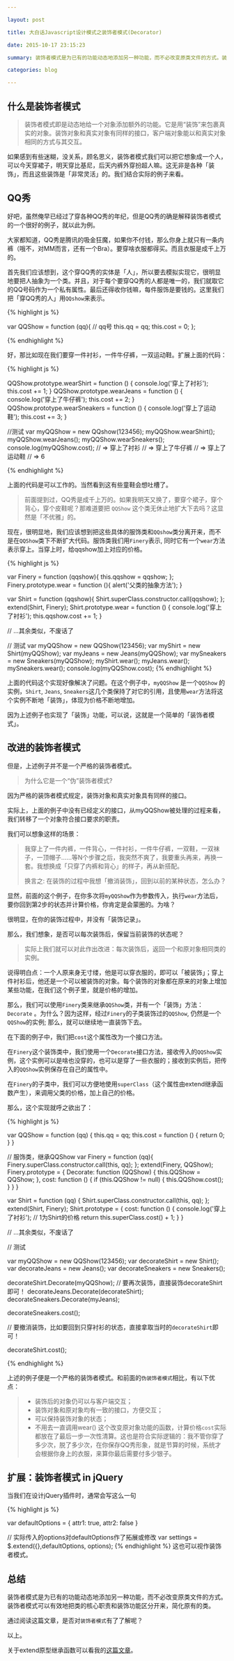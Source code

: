 ```yaml
---

layout: post

title: 大白话Javascript设计模式之装饰者模式(Decorator)

date: 2015-10-17 23:15:23

summary: 装饰者模式是为已有的功能动态地添加另一种功能，而不必改变原类文件的方式。装饰者模式可以有效地把类的核心职责和装饰功能区分开来，简化原有的类。

categories: blog

---
```


## 什么是装饰者模式

> 装饰者模式即是动态地给一个对象添加额外的功能。它是用“装饰”来包裹真实的对象。装饰对象和真实对象有同样的接口，客户端对象能以和真实对象相同的方式与其交互。

如果感到有些迷糊，没关系，顾名思义，装饰者模式我们可以把它想象成一个人，可以今天穿裙子，明天穿比基尼，后天内裤外穿扮超人嘛。这无非是各种「装饰」，而且这些装饰是「非常灵活」的。我们结合实际的例子来看。

## QQ秀

好吧，虽然俺早已经过了穿各种QQ秀的年纪，但是QQ秀的确是解释装饰者模式的一个很好的例子，就以此为例。

大家都知道，QQ秀是腾讯的吸金狂魔，如果你不付钱，那么你身上就只有一条内裤（哦不，对MM而言，还有一个Bra）。要穿啥衣服都得买。而且衣服是成千上万的。

首先我们应该想到，这个穿QQ秀的实体是「人」，所以要去模拟实现它，很明显地要把人抽象为一个类。并且，对于每个要穿QQ秀的人都是唯一的，我们就取它的QQ号码作为一个私有属性。最后还得收你钱嘛，每件服饰是要钱的。这里我们把「穿QQ秀的人」用`QQshow`来表示。

{% highlight js %}

var QQShow = function (qq){
  // qq号
  this.qq = qq;
  this.cost = 0;
};

{% endhighlight %}

好，那比如现在我们要穿一件衬衫，一件牛仔裤，一双运动鞋。扩展上面的代码：

{% highlight js %}
 
QQShow.prototype.wearShirt = function () {
  console.log('穿上了衬衫');
  this.cost += 1;
}
QQShow.prototype.wearJeans = function () {
  console.log('穿上了牛仔裤');
  this.cost += 2;
}
QQShow.prototype.wearSneakers = function () {
  console.log('穿上了运动鞋');
  this.cost += 3;
}

//测试
var myQQShow = new QQshow(123456);
myQQShow.wearShirt();
myQQShow.wearJeans();
myQQShow.wearSneakers();
console.log(myQQShow.cost);
// => 穿上了衬衫
// => 穿上了牛仔裤
// => 穿上了运动鞋
// => 6

{% endhighlight %}

上面的代码是可以工作的。当然看到这有些童鞋会想吐槽了。

> 前面提到过，QQ秀是成千上万的。如果我明天又换了，要穿个裙子，穿个背心，穿个皮鞋呢？那难道要把 `QQShow` 这个类无休止地扩大下去吗？这显然是「不优雅」的。

现在，很明显地，我们应该想到把这些具体的服饰类和`QQshow`类分离开来，而不是在`QQShow`类下不断扩大代码。服饰类我们用`Finery`表示, 同时它有一个`wear`方法表示穿上。当穿上时，给qqshow加上对应的价格。

{% highlight js %}

var Finery = function (qqshow){
  this.qqshow = qqshow;
};
Finery.prototype.wear = function (){
  alert('父类的抽象方法');
}

var Shirt =  function (qqshow){
  Shirt.superClass.constructor.call(qqshow);
};
extend(Shirt, Finery);
Shirt.prototype.wear = function () {
  console.log('穿上了衬衫');
  this.qqshow.cost += 1;
}

// ...其余类似，不废话了

// 测试
var myQQShow = new QQShow(123456);
var myShirt = new Shirt(myQQShow);
var myJeans = new Jeans(myQQShow);
var mySneakers = new Sneakers(myQQShow);
myShirt.wear();
myJeans.wear();
mySneakers.wear();
console.log(myQQShow.cost);
{% endhighlight %}

上面的代码这个实现好像解决了问题。在这个例子中，`myQQShow` 是一个`QQShow` 的实例，`Shirt`, `Jeans`, `Sneakers`这几个类保持了对它的引用，且使用`wear`方法将这个实例不断地「装饰」，体现为价格不断地增加。

因为上述例子也实现了「装饰」功能，可以说，这就是一个简单的「装饰者模式」。

## 改进的装饰者模式

但是，上述例子并不是一个严格的装饰者模式。

> 为什么它是一个“伪”装饰者模式? 

因为严格的装饰者模式规定，装饰对象和真实对象具有同样的接口。

实际上，上面的例子中没有已经定义的接口，从myQQShow被处理的过程来看，我们转移了一个对象符合接口要求的职责。

我们可以想象这样的场景：

> 我穿上了一件内裤，一件背心，一件衬衫，一件牛仔裤，一双鞋，一双袜子，一顶帽子......等N个步骤之后，我突然不爽了，我要重头再来，再换一套。我想换成「只穿了内裤和背心」的样子，再从新搭配。
>
> 换言之: 在装饰的过程中我想「撤消装饰」，回到以前的某种状态，怎么办？

显然，前面的这个例子，在你多次将`myQQShow`作为参数传入，执行`wear`方法后，要你回到第2步的状态并计算价格，你肯定是会蒙圈的。为啥？

很明显，在你的装饰过程中，并没有「装饰记录」。

那么，我们想象，是否可以每次装饰后，保留当前装饰的状态呢？

> 实际上我们就可以对此作出改进：每次装饰后，返回一个和原对象相同类的实例。

说得明白点：一个人原来身无寸缕，他是可以穿衣服的，即可以「被装饰」；穿上件衬衫后，他还是一个可以被装饰的对象。每个装饰的对象都在原来的对象上增加某些功能，在我们这个例子里，就是价格的增加。

那么，我们可以使用`Finery`类来继承`QQShow`类，并有一个「装饰」方法：`Decorate` 。为什么？因为这样，经过`Finery`的子类装饰过的`QQShow`, 仍然是一个`QQShow`的实例; 那么，就可以继续地一直装饰下去。

在下面的例子中，我们把`cost`这个属性改为一个接口方法。

在`Finery`这个装饰类中，我们使用一个`Decorate`接口方法，接收传入的`QQShow`实例，这个实例可以是啥也没穿的，也可以是穿了一些衣服的；接收到实例后，把传入的`QQShow`实例保存在自己的属性中。

在`Finery`的子类中，我们可以方便地使用`superClass`（这个属性由extend继承函数产生），来调用父类的价格，加上自己的价格。


那么，这个实现就呼之欲出了：

{% highlight js %}

var QQShow = function (qq) {
  this.qq = qq;
  this.cost = function () {
    return 0;
  }
}

// 服饰类，继承QQShow
var Finery = function (qq){
  Finery.superClass.constructor.call(this, qq);
};
extend(Finery, QQShow);
Finery.prototype = {
  Decorate: function (QQShow) {
    this.QQShow = QQShow;
  },
  cost: function () {
    if (this.QQShow != null) {
      this.QQShow.cost();
    }
  }
}

var Shirt = function (qq) {
  Shirt.superClass.constructor.call(this, qq);
};
extend(Shirt, Finery);
Shirt.prototype = {
  cost: function () {
    console.log('穿上了衬衫');
    // 1为Shirt的价格
    return this.superClass.cost() + 1;
  }
}

// ...其余类似，不废话了

// 测试

var myQQShow = new QQShow(123456);
var decorateShirt = new Shirt();
var decorateJeans = new Jeans();
var decorateSneakers = new Sneakers(); 

decorateShirt.Decorate(myQQShow);
// 要再次装饰，直接装饰decorateShirt即可！
decorateJeans.Decorate(decorateShirt);
decorateSneakers.Decorate(myJeans);

decorateSneakers.cost();

// 要撤消装饰，比如要回到只穿衬衫的状态，直接拿取当时的`decorateShirt`即可！

decorateShirt.cost();

{% endhighlight %}



上述的例子便是一个严格的装饰者模式。和前面的`伪装饰者模式`相比，有以下优点：

> - 装饰后的对象仍可以与客户端交互；
> - 装饰对象和原对象均有一致的接口，方便交互；
> - 可以保持装饰对象的状态；
> - 不用去一直调用wear() 这个改变原对象功能的函数，计算价格`cost`实际都放在了最后一步一次性清算。这也是符合实际逻辑的：我不管你穿了多少次，脱了多少次，在你保存QQ秀形象，就是节算的时候，系统才会根据你身上的衣服，来算你最后需要付多少银子。


## 扩展：装饰者模式 in jQuery

当我们在设计jQuery插件时，通常会写这么一句

{% highlight js %}

var defaultOptions = {
  attr1: true,
  attr2: false
}

// 实际传入的options对defaultOptions作了拓展或修改
var settings = $.extend({},defaultOptions, options);
{% endhighlight %}
这也可以视作装饰者模式。

## 总结

装饰者模式是为已有的功能动态地添加另一种功能，而不必改变原类文件的方式。装饰者模式可以有效地把类的核心职责和装饰功能区分开来，简化原有的类。

通过阅读这篇文章，是否对`装饰者模式`有了了解呢？

以上。

关于extend原型继承函数可以看我的[这篇文章](http://clancyz.github.io/blog/2015/07/27/javascript-prototype-extend/)。







